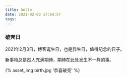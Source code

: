 ```yaml
---
title: hello
date: 2021-02-03 17:54:57
tags:
---
```

### 破壳日

2021年2月3日，博客诞生日，也是我生日，值得纪念的日子。

新事物总是然人充满期待，期待在此处发生不一样的事。

{% asset_img birth.jpg '恭喜破壳' %}
